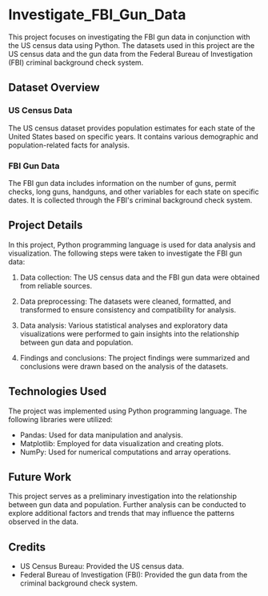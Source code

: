 # Investigate_FBI_Gun_Data
This project focuses on investigating the FBI gun data in conjunction with the US census data using Python. The datasets used in this project are the US census data and the gun data from the Federal Bureau of Investigation (FBI) criminal background check system.

## Dataset Overview

### US Census Data

The US census dataset provides population estimates for each state of the United States based on specific years. It contains various demographic and population-related facts for analysis.

### FBI Gun Data

The FBI gun data includes information on the number of guns, permit checks, long guns, handguns, and other variables for each state on specific dates. It is collected through the FBI's criminal background check system.

## Project Details

In this project, Python programming language is used for data analysis and visualization. The following steps were taken to investigate the FBI gun data:

1. Data collection: The US census data and the FBI gun data were obtained from reliable sources.

2. Data preprocessing: The datasets were cleaned, formatted, and transformed to ensure consistency and compatibility for analysis.

3. Data analysis: Various statistical analyses and exploratory data visualizations were performed to gain insights into the relationship between gun data and population.

4. Findings and conclusions: The project findings were summarized and conclusions were drawn based on the analysis of the datasets.

## Technologies Used

The project was implemented using Python programming language. The following libraries were utilized:

- Pandas: Used for data manipulation and analysis.
- Matplotlib: Employed for data visualization and creating plots.
- NumPy: Used for numerical computations and array operations.

## Future Work

This project serves as a preliminary investigation into the relationship between gun data and population. Further analysis can be conducted to explore additional factors and trends that may influence the patterns observed in the data.

## Credits

- US Census Bureau: Provided the US census data.
- Federal Bureau of Investigation (FBI): Provided the gun data from the criminal background check system.

